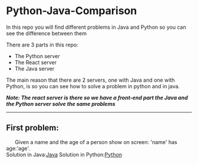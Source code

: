 # Python-Java-Comparison
In this repo you will find different problems in Java and Python so you can see the difference between them

There are 3 parts in this repo:
  - The Python server
  - The React server
  - The Java server

The main reason that there are 2 servers, one with Java and one with Python, is so you can see how to
solve a problem in python and in java.

***Note: The react server is there so we have a front-end part the Java and the Python server solve the same problems***

----------------------------------------------------------------------------------------------------------------------------------------

## First problem:

&nbsp;&nbsp;&nbsp;&nbsp;&nbsp; Given a name and the age of a person show on screen: 'name' has age:'age'.<br>
Solution in Java:[Java](Javaserver/ITSchool/src/main/java/demoschool/ITSchool/services/FirstProblemServices.java)
Solution in Python:[Python](Pythonserver/AllPythonProblems.py)<br>
